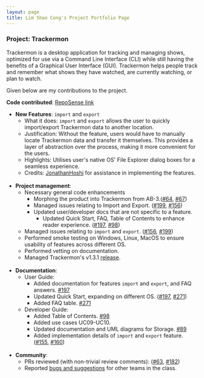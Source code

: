 ```yaml
---
layout: page
title: Lim Shao Cong's Project Portfolio Page
---
```


### Project: Trackermon

Trackermon is a desktop application for tracking and managing shows, optimized for use via a Command Line Interface (CLI) while still having the benefits of a Graphical User Interface (GUI). Trackermon helps people track and remember what shows they have watched, are currently watching, or plan to watch.

Given below are my contributions to the project.

**Code contributed**: [RepoSense link](https://nus-cs2103-ay2122s2.github.io/tp-dashboard/?search=arcornior&sort=groupTitle&sortWithin=title&timeframe=commit&mergegroup=&groupSelect=groupByRepos&breakdown=true&checkedFileTypes=docs~functional-code~test-code~other&since=2022-02-18&tabOpen=true&tabType=authorship&tabAuthor=arcornior&tabRepo=AY2122S2-CS2103T-T09-3%2Ftp%5Bmaster%5D&authorshipIsMergeGroup=false&authorshipFileTypes=docs~functional-code~test-code~other&authorshipIsBinaryFileTypeChecked=false)


* **New Features**: `import` and `export`
  * What it does: `import` and `export` allows the user to quickly import/export Trackermon data to another location.
  * Justification: Without the feature, users would have to manually locate Trackermon data and transfer it themselves. This provides a layer of abstraction over the process, making it more convenient for the users.
  * Highlights: Utilises user's native OS' File Explorer dialog boxes for a seamless experience.
  * Credits: [JonathanHoshi](https://github.com/JonathanHoshi) for assistance in implementing the features.
    <br><br>
* **Project management**:
  * Necessary general code enhancements
    * Morphing the product into Trackermon from AB-3.([\#64](https://github.com/AY2122S2-CS2103T-T09-3/tp/pull/64), [\#67](https://github.com/AY2122S2-CS2103T-T09-3/tp/pull/67))
    * Managed issues relating to Import and Export. ([\#199](https://github.com/AY2122S2-CS2103T-T09-3/tp/issues/199), [\#156](https://github.com/AY2122S2-CS2103T-T09-3/tp/issues/156))
    * Updated user/developer docs that are not specific to a feature.
      * Updated Quick Start, FAQ, Table of Contents to enhance reader experience. ([\#197](https://github.com/AY2122S2-CS2103T-T09-3/tp/pull/197), [\#98](https://github.com/AY2122S2-CS2103T-T09-3/tp/pull/197))
  * Managed issues relating to `import` and `export`. ([\#156](https://github.com/AY2122S2-CS2103T-T09-3/tp/issues/156), [\#199](https://github.com/AY2122S2-CS2103T-T09-3/tp/issues/199))
  * Performed smoke testing on Windows, Linux, MacOS to ensure usability of features across different OS.
  * Performed vetting on documentation.
  * Managed Trackermon's v1.3.1 [release](https://github.com/AY2122S2-CS2103T-T09-3/tp/releases).
  <br><br>
* **Documentation**:
  * User Guide:
    * Added documentation for features `import` and `export`, and FAQ answers. [\#197](https://github.com/AY2122S2-CS2103T-T09-3/tp/pull/197/files)
    * Updated Quick Start, expanding on different OS. ([\#197](https://github.com/AY2122S2-CS2103T-T09-3/tp/pull/197/files), [\#271](https://github.com/AY2122S2-CS2103T-T09-3/tp/pull/271)) 
    * Added FAQ table. [\#271](https://github.com/AY2122S2-CS2103T-T09-3/tp/pull/271)
  * Developer Guide:
    * Added Table of Contents. [\#98](https://github.com/AY2122S2-CS2103T-T09-3/tp/pull/98)
    * Added use cases UC09-UC10.
    * Updated documentation and UML diagrams for Storage. [\#89](https://github.com/AY2122S2-CS2103T-T09-3/tp/pull/89)
    * Added implementation details of `import` and `export` feature. ([\#155](https://github.com/AY2122S2-CS2103T-T09-3/tp/pull/155), [\#160](https://github.com/AY2122S2-CS2103T-T09-3/tp/pull/160))
      <br><br>
* **Community**:
  * PRs reviewed (with non-trivial review comments): ([\#63](https://github.com/AY2122S2-CS2103T-T09-3/tp/issues/63#issuecomment-1062925638), [\#182](https://github.com/AY2122S2-CS2103T-T09-3/tp/pull/182#discussion_r837057450))
  * Reported [bugs and suggestions](https://github.com/arcornior/ped/issues) for other teams in the class.
